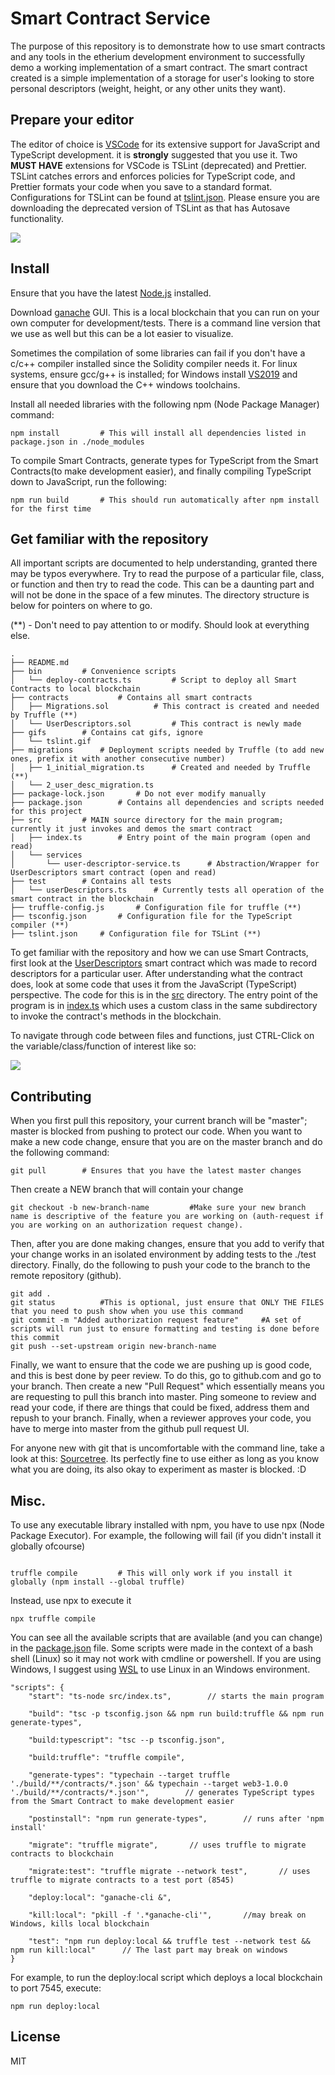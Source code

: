 # Smart Contract Service

The purpose of this repository is to demonstrate how to use smart contracts and any tools in the etherium development environment to successfully demo a working implementation of a smart contract. The smart contract created is a simple implementation of a storage for user's looking to store personal descriptors (weight, height, or any other units they want).

## Prepare your editor

The editor of choice is [VSCode](https://code.visualstudio.com/) for its extensive support for JavaScript and TypeScript development. it is **strongly** suggested that you use it. Two **MUST HAVE** extensions for VSCode is TSLint (deprecated) and Prettier. TSLint catches errors and enforces policies for TypeScript code, and Prettier formats your code when you save to a standard format. Configurations for TSLint can be found at [tslint.json](tslint). Please ensure you are downloading the deprecated version of TSLint as that has Autosave functionality.

![](./gifs/tslint.gif)

## Install

Ensure that you have the latest [Node.js](https://nodejs.org/en/) installed.

Download [ganache](https://www.trufflesuite.com/ganache) GUI. This is a local blockchain that you can run on your own computer for development/tests. There is a command line version that we use as well but this can be a lot easier to visualize.

Sometimes the compilation of some libraries can fail if you don't have a c/c++ compiler installed since the Solidity compiler needs it. For linux systems, ensure gcc/g++ is installed; for Windows install [VS2019](https://visualstudio.microsoft.com/vs/) and ensure that you download the C++ windows toolchains.

Install all needed libraries with the following npm (Node Package Manager) command:

```
npm install         # This will install all dependencies listed in package.json in ./node_modules
```

To compile Smart Contracts, generate types for TypeScript from the Smart Contracts(to make development easier), and finally compiling TypeScript down to JavaScript, run the following:

```
npm run build       # This should run automatically after npm install for the first time
```

## Get familiar with the repository

All important scripts are documented to help understanding, granted there may be typos everywhere. Try to read the purpose of a particular file, class, or function and then try to read the code. This can be a daunting part and will not be done in the space of a few minutes. The directory structure is below for pointers on where to go.

(\*\*) - Don't need to pay attention to or modify. Should look at everything else.

```
.
├── README.md
├── bin         # Convenience scripts
│   └── deploy-contracts.ts         # Script to deploy all Smart Contracts to local blockchain
├── contracts           # Contains all smart contracts
│   ├── Migrations.sol          # This contract is created and needed by Truffle (**)
│   └── UserDescriptors.sol         # This contract is newly made
├── gifs        # Contains cat gifs, ignore
│   └── tslint.gif
├── migrations      # Deployment scripts needed by Truffle (to add new ones, prefix it with another consecutive number)
│   ├── 1_initial_migration.ts      # Created and needed by Truffle (**)
│   └── 2_user_desc_migration.ts
├── package-lock.json       # Do not ever modify manually
├── package.json        # Contains all dependencies and scripts needed for this project
├── src         # MAIN source directory for the main program; currently it just invokes and demos the smart contract
│   ├── index.ts        # Entry point of the main program (open and read)
│   └── services
│       └── user-descriptor-service.ts      # Abstraction/Wrapper for UserDescriptors smart contract (open and read)
├── test        # Contains all tests
│   └── userDescriptors.ts      # Currently tests all operation of the smart contract in the blockchain
├── truffle-config.js       # Configuration file for truffle (**)
├── tsconfig.json       # Configuration file for the TypeScript compiler (**)
├── tslint.json     # Configuration file for TSLint (**)
```

To get familiar with the repository and how we can use Smart Contracts, first look at the [UserDescriptors](./contracts/UserDescriptors.sol) smart contract which was made to record descriptors for a particular user. After understanding what the contract does, look at some code that uses it from the JavaScript (TypeScript) perspective. The code for this is in the [src](./src) directory. The entry point of the program is in [index.ts](./src/index.ts) which uses a custom class in the same subdirectory to invoke the contract's methods in the blockchain.

To navigate through code between files and functions, just CTRL-Click on the variable/class/function of interest like so:

![](./gifs/navigation.gif)

## Contributing

When you first pull this repository, your current branch will be "master"; master is blocked from pushing to protect our code. When you want to make a new code change, ensure that you are on the master branch and do the following command:

```
git pull        # Ensures that you have the latest master changes
```

Then create a NEW branch that will contain your change

```
git checkout -b new-branch-name         #Make sure your new branch name is descriptive of the feature you are working on (auth-request if you are working on an authorization request change).
```

Then, after you are done making changes, ensure that you add to verify that your change works in an isolated environment by adding tests to the ./test directory. Finally, do the following to push your code to the branch to the remote repository (github).

```
git add .
git status          #This is optional, just ensure that ONLY THE FILES that you need to push show when you use this command
git commit -m "Added authorization request feature"     #A set of scripts will run just to ensure formatting and testing is done before this commit
git push --set-upstream origin new-branch-name
```
Finally, we want to ensure that the code we are pushing up is good code, and this is best done by peer review. To do this, go to github.com and go to your branch. Then create a new "Pull Request" which essentially means you are requesting to pull this branch into master. Ping someone to review and read your code, if there are things that could be fixed, address them and repush to your branch. Finally, when a reviewer approves your code, you have to merge into master from the github pull request UI.

For anyone new with git that is uncomfortable with the command line, take a look at this: [Sourcetree](https://www.sourcetreeapp.com/). Its perfectly fine to use either as long as you know what you are doing, its also okay to experiment as master is blocked. :D

## Misc.

To use any executable library installed with npm, you have to use npx (Node Package Executor). For example, the following will fail (if you didn't install it globally ofcourse)

```

truffle compile         # This will only work if you install it globally (npm install --global truffle)

```

Instead, use npx to execute it

```
npx truffle compile

```

You can see all the available scripts that are available (and you can change) in the [package.json](./package.json) file. Some scripts were made in the context of a bash shell (Linux) so it may not work with cmdline or powershell. If you are using Windows, I suggest using [WSL](https://docs.microsoft.com/en-us/windows/wsl/install-win10) to use Linux in an Windows environment.

```
"scripts": {
    "start": "ts-node src/index.ts",        // starts the main program

    "build": "tsc -p tsconfig.json && npm run build:truffle && npm run generate-types",

    "build:typescript": "tsc --p tsconfig.json",

    "build:truffle": "truffle compile",

    "generate-types": "typechain --target truffle './build/**/contracts/*.json' && typechain --target web3-1.0.0 './build/**/contracts/*.json'",        // generates TypeScript types from the Smart Contract to make development easier

    "postinstall": "npm run generate-types",        // runs after 'npm install'

    "migrate": "truffle migrate",       // uses truffle to migrate contracts to blockchain

    "migrate:test": "truffle migrate --network test",       // uses truffle to migrate contracts to a test port (8545)

    "deploy:local": "ganache-cli &",

    "kill:local": "pkill -f '.*ganache-cli'",       //may break on Windows, kills local blockchain

    "test": "npm run deploy:local && truffle test --network test && npm run kill:local"      // The last part may break on windows
}
```

For example, to run the deploy:local script which deploys a local blockchain to port 7545, execute:

```
npm run deploy:local
```

## License

MIT
